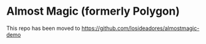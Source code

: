 # Almost Magic (formerly Polygon)

This repo has been moved to https://github.com/losideadores/almostmagic-demo